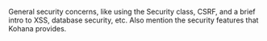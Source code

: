 General security concerns, like using the Security class, CSRF, and a brief intro to XSS, database security, etc.  Also mention the security features that Kohana provides.